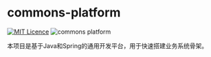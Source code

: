 # commons-platform

[![MIT Licence](https://badges.frapsoft.com/os/mit/mit.svg?v=103)](https://opensource.org/licenses/mit-license.php)
![commons platform](https://img.shields.io/badge/commons--platform-0.01-green.svg)

本项目是基于Java和Spring的通用开发平台，用于快速搭建业务系统骨架。